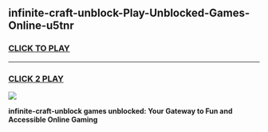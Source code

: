 
## infinite-craft-unblock-Play-Unblocked-Games-Online-u5tnr
<h3>
<a href="https://premium76.site?title=infinite-craft-unblock&ref=25A">CLICK TO PLAY</a></h3>
<hr>

<h3>
<a href="https://premium76.site?title=infinite-craft-unblock&ref=25A">CLICK 2 PLAY</a>
  
</h3>

<a href="https://premium76.site?title=infinite-craft-unblock&ref=25A"><img src="https://clearcache.store/games.png"></a>


**infinite-craft-unblock games unblocked: Your Gateway to Fun and Accessible Online Gaming**
